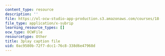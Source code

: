 ```yaml
---
content_type: resource
description: ''
file: https://ol-ocw-studio-app-production.s3.amazonaws.com/courses/18-s997-introduction-to-matlab-programming-fall-2011/0ac9580b72f7dcc176c8338d6e47968d_lWSsUH_MQM4.srt
file_type: application/x-subrip
learning_resource_types: []
ocw_type: OCWFile
resourcetype: Other
title: 3play caption file
uid: 0ac9580b-72f7-dcc1-76c8-338d6e47968d
---
```

